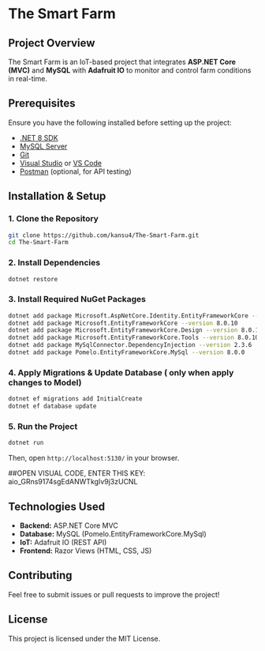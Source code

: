 # The Smart Farm

## Project Overview
The Smart Farm is an IoT-based project that integrates **ASP.NET Core (MVC)** and **MySQL** with **Adafruit IO** to monitor and control farm conditions in real-time.

## Prerequisites
Ensure you have the following installed before setting up the project:
- [.NET 8 SDK](https://dotnet.microsoft.com/en-us/download/dotnet/8.0)
- [MySQL Server](https://dev.mysql.com/downloads/)
- [Git](https://git-scm.com/downloads)
- [Visual Studio](https://visualstudio.microsoft.com/) or [VS Code](https://code.visualstudio.com/)
- [Postman](https://www.postman.com/) (optional, for API testing)

## Installation & Setup

### 1. Clone the Repository
```sh
git clone https://github.com/kansu4/The-Smart-Farm.git
cd The-Smart-Farm
```

### 2. Install Dependencies
```sh
dotnet restore
```

### 3. Install Required NuGet Packages
```sh
dotnet add package Microsoft.AspNetCore.Identity.EntityFrameworkCore --version 8.0.10
dotnet add package Microsoft.EntityFrameworkCore --version 8.0.10
dotnet add package Microsoft.EntityFrameworkCore.Design --version 8.0.10
dotnet add package Microsoft.EntityFrameworkCore.Tools --version 8.0.10
dotnet add package MySqlConnector.DependencyInjection --version 2.3.6
dotnet add package Pomelo.EntityFrameworkCore.MySql --version 8.0.0
```

### 4. Apply Migrations & Update Database ( only when apply changes to Model)
```sh
dotnet ef migrations add InitialCreate
dotnet ef database update
```

### 5. Run the Project
```sh
dotnet run
```
Then, open `http://localhost:5130/` in your browser.

##OPEN VISUAL CODE, ENTER THIS KEY: aio_GRns9174sgEdANWTkgIv9j3zUCNL

## Technologies Used
- **Backend:** ASP.NET Core MVC
- **Database:** MySQL (Pomelo.EntityFrameworkCore.MySql)
- **IoT:** Adafruit IO (REST API)
- **Frontend:** Razor Views (HTML, CSS, JS)

## Contributing
Feel free to submit issues or pull requests to improve the project!

## License
This project is licensed under the MIT License.
